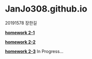 # JanJo308.github.io

20191578 장한길

[**homework 2-1**](https://JanJo308.github.io/homework2-1.html)

[**homework 2-2**](https://JanJo308.github.io/homework2-2.html)

[**homework 2-3**](https://JanJo308.github.io/homework2-2.html) In Progress...

